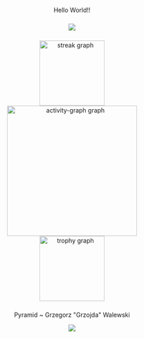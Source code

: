<p align="center">Hello World!!</p>

###

<div align="center">
  <img src="https://profile-counter.glitch.me/GrzegorzWalewski/count.svg?"  />
</div>

###

<div align="center">
  <img src="https://streak-stats.demolab.com?user=GrzegorzWalewski&locale=en&mode=daily&theme=merko&hide_border=false&border_radius=5&order=3" height="150" alt="streak graph" /> <br>
  <img src="https://github-readme-activity-graph.vercel.app/graph?username=GrzegorzWalewski&radius=16&theme=chartreuse-dark&area=true&order=5" height="300" alt="activity-graph graph" /> <br>
  <img src="https://github-profile-trophy.vercel.app?username=GrzegorzWalewski&theme=matrix&column=-1&row=1&margin-w=8&margin-h=8&no-bg=false&no-frame=false&order=4" height="150" alt="trophy graph"  />
</div>

###

<div align="center">
  <p>Pyramid ~ Grzegorz "Grzojda" Walewski</p>
  <a href="https://github.com/GrzegorzWalewski" target="_blank">
    <img src="https://img.shields.io/github/followers/GrzegorzWalewski?label=Follow%20Me&style=social"/>
  </a>
</div>
